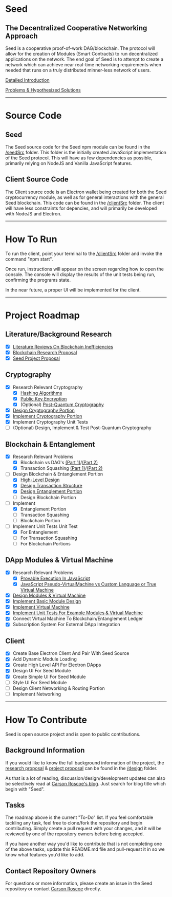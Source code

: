 # Seed

## The Decentralized Cooperative Networking Approach

Seed is a cooperative proof-of-work DAG/blockchain. The protocol will allow for the creation of Modules (Smart Contracts) to run decentralized applications on the network. The end goal of Seed is to attempt to create a network which can achieve near real-time networking requirements when needed that runs on a truly distributed minner-less network of users.

[Detailed Introduction](https://steemit.com/cryptocurrency/@carsonroscoe/seed-introduction-the-decentralized-cooperative-networking-approach)

[Problems & Hypothesized Solutions](https://steemit.com/cryptocurrency/@carsonroscoe/seed-problems-and-hypothesized-solutions-the-cooperative-blockchain-scaling-solution)

-----

# Source Code

## Seed

The Seed source code for the Seed npm module can be found in the [/seedSrc](/seedSrc) folder. This folder is the initially created JavaScript implementation of the Seed protocol. This will have as few dependencies as possible, primarily relying on NodeJS and Vanilla JavaScript features.

## Client Source Code

The Client source code is an Electron wallet being created for both the Seed cryptocurrency module, as well as for general interactions with the general Seed blockchain. This code can be found in the [/clientSrc](/clientSrc) folder. The client will have less constraints for depencies, and will primarily be developed with NodeJS and Electron.

-----

# How To Run

To run the client, point your terminal to the [/clientSrc](/clientSrc) folder and invoke the command "npm start".

Once run, instructions will appear on the screen regarding how to open the console. The console will display the results of the unit tests being run, confirming the programs state.

In the near future, a proper UI will be implemented for the client.

-----

# Project Roadmap

## Literature/Background Research

- [x] [Literature Reviews On Blockchain Inefficiencies](https://steemit.com/blockchain/@carsonroscoe/seed-literature-review-the-flaws-of-proof-of-work)
- [x] [Blockchain Research Proposal](design/ResearchProposal_CarsonRoscoe.pdf)
- [x] [Seed Project Proposal](design/ProjectProposal.pdf)

## Cryptography

- [x] Research Relevant Cryptography
    - [x] [Hashing Algorithms](https://steemit.com/bitcoin/@carsonroscoe/seed-dev-discusses-hashing-algorithms-in-bitcoin-and-cryptocurrencies)
    - [x] [Public Key Encryption](https://steemit.com/bitcoin/@carsonroscoe/seed-dev-debates-public-key-encryption)
    - [x] \(Optional) [Post-Quantum Cryptography](https://steemit.com/crypto/@carsonroscoe/seed-dev-discussion-lattice-based-cryptography-part-1)
- [x] [Design Cryptography Portion](https://steemit.com/cryptocurrency/@carsonroscoe/seed-development-design-cryptography-public-key-encryption-and-hashing)
- [x] [Implement Cryptography Portion](https://steemit.com/utopian-io/@carsonroscoe/seed-development-base-project-and-cryptographic-portion)
- [x] Implement Cryptography Unit Tests
- [ ] \(Optional) Design, Implement & Test Post-Quantum Cryptography

## Blockchain & Entanglement

- [x] Research Relevant Problems
    - [x] Blockchain vs DAG's [(Part 1)](https://steemit.com/bitcoin/@carsonroscoe/seed-dev-discussion-tangle-vs-blockchain-part-1)/[(Part 2)](https://steemit.com/bitcoin/@carsonroscoe/seed-dev-discussion-tangle-vs-blockchain-part-2)
    - [x] Transaction Squashing [(Part 1)](https://steemit.com/blockchain/@carsonroscoe/seed-dev-discussion-transaction-squashing-proposition-part-1)/[(Part 2)](https://steemit.com/blockchain/@carsonroscoe/seed-dev-discussion-transaction-squashing-considerations-for-jitter-part-2)
- [ ] Design Blockchain & Entanglement Portion
    - [x] [High-Level Design](https://steemit.com/blockchain/@carsonroscoe/seed-development-design-entanglement-and-blockchain-hybrid)
    - [x] [Design Transaction Structure](https://steemit.com/crypto/@carsonroscoe/seed-development-design-transactions-and-entanglement)
    - [x] [Design Entanglement Portion](https://steemit.com/crypto/@carsonroscoe/seed-development-design-transactions-and-entanglement)
    - [ ] Design Blockchain Portion
- [ ] Implement
    - [x] Entanglement Portion
    - [ ] Transaction Squashing
    - [ ] Blockchain Portion
- [ ] Implement Unit Tests Unit Test
    - [x] For Entanglement
    - [ ] For Transaction Squashing
    - [ ] For Blockchain Portions

## DApp Modules & Virtual Machine

- [x] Research Relevant Problems
    - [x] [Provable Execution In JavaScript](https://steemit.com/blockchain/@carsonroscoe/seed-dev-discussion-provable-execution-with-function-hashing-in-javascript)
    - [x] [JavaScript Pseudo-VirtualMachine vs Custom Language or True Virtual Machine](https://steemit.com/cryptocurrency/@carsonroscoe/seed-dev-discussion-custom-languages-and-virtual-machines)
- [x] [Design Modules & Virtual Machine](https://steemit.com/blockchain/@carsonroscoe/seed-development-design-module-smart-contracts-and-the-svm)
- [x] [Implement Basic Module Design](https://steemit.com/utopian-io/@carsonroscoe/seed-development-modules-smart-contracts-and-the-svm)
- [x] [Implement Virtual Machine](https://steemit.com/utopian-io/@carsonroscoe/seed-development-modules-smart-contracts-and-the-svm)
- [x] [Implement Unit Tests For Example Modules & Virtual Machine](https://steemit.com/utopian-io/@carsonroscoe/seed-development-modules-smart-contracts-and-the-svm)
- [x] Connect Virtual Machine To Blockchain/Entanglement Ledger
- [x] Subscription System For External DApp Integration

## Client

- [x] Create Base Electron Client And Pair With Seed Source
- [x] Add Dynamic Module Loading
- [x] Create High Level API For Electron DApps
- [x] Design UI For Seed Module
- [x] Create Simple UI For Seed Module
- [ ] Style UI For Seed Module
- [ ] Design Client Networking & Routing Portion
- [ ] Implement Networking

-----

# How To Contribute

Seed is open source project and is open to public contributions. 

## Background Information

If you would like to know the full background information of the project, the [research proposal](/design/ResearchProposal_CarsonRoscoe.pdf) & [project proposal](/design/ProjectProposal.pdf) can be found in the [/design](/design) folder.

As that is a lot of reading, discussion/design/development updates can also be selectively read at [Carson Roscoe's blog](https://steemit.com/@carsonroscoe). Just search for blog title which begin with "Seed".

## Tasks

The roadmap above is the current "To-Do" list. If you feel comfortable tackling any task, feel free to clone/fork the repository and begin contributing. Simply create a pull request with your changes, and it will be reviewed by one of the repository owners before being accepted.

If you have another way you'd like to contribute that is not completing one of the above tasks, update this README.md file and pull-request it in so we know what features you'd like to add.

## Contact Repository Owners

For questions or more information, please create an issue in the Seed repository or contact [Carson Roscoe](https://github.com/CarsonRoscoe) directly.
